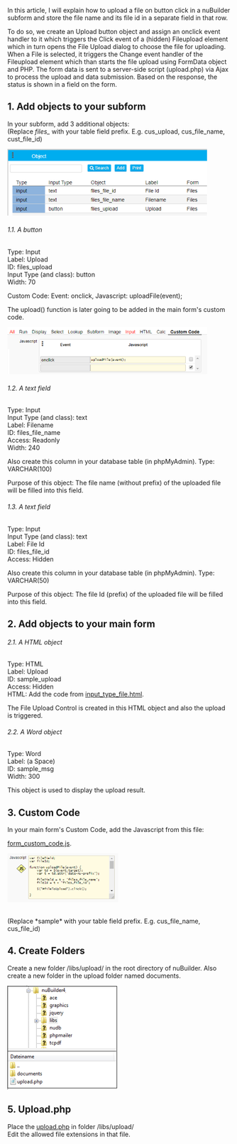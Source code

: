 In this article, I will explain how to upload a file on button click in a nuBuilder subform and store the file name and its file id in a separate field in that row.

To do so, we create an Upload button object and assign an onclick event handler to it which triggers the Click event of a (hidden) Fileupload element which in turn opens the File Upload dialog to choose the file for uploading.
When a File is selected, it triggers the Change event handler of the Fileupload element which than starts the file upload using FormData object and PHP. The form data is sent to a server-side script (upload.php) via Ajax to process the upload and data submission.
Based on the response, the status is shown in a field on the form.

## 1. Add objects to your subform

In your subform, add 3 additional objects:<br />
(Replace *files_* with your table field prefix. E.g. cus_upload, cus_file_name, cust_file_id)

<p align="left">
  <img src="screenshots/subform_files_objects.png" width="450">
</p>

###### 1.1. A button

Type: Input<br />
Label: Upload<br />
ID: files_upload<br />
Input Type (and class): button<br />
Width: 70<br />

Custom Code: Event: onclick, Javascript: uploadFile(event);<br />

The upload() function is later going to be added in the main form's custom code.

<p align="left">
  <img src="screenshots/button_upload_onclick.png" width="450">
</p>

###### 1.2. A text field

Type: Input<br />
Input Type (and class): text<br />
Label: Filename<br />
ID: files_file_name<br />
Access: Readonly<br />
Width: 240<br />

Also create this column in your database table (in phpMyAdmin). Type: VARCHAR(100)

Purpose of this object: The file name (without prefix) of the uploaded file will be filled into this field.

###### 1.3. A text field

Type: Input<br />
Input Type (and class): text<br />
Label: File Id<br />
ID: files_file_id<br />
Access: Hidden<br />

Also create this column in your database table (in phpMyAdmin). Type: VARCHAR(50)

Purpose of this object: The file Id (prefix) of the uploaded file will be filled into this field.

## 2. Add objects to your main form

###### 2.1. A HTML object

Type: HTML<br />
Label: Upload<br />
ID: sample_upload<br />
Access: Hidden<br />
HTML: Add the code from [input_type_file.html](input_type_file.html).

The File Upload Control is created in this HTML object and also the upload is triggered.

###### 2.2. A Word object

Type: Word<br />
Label: (a Space)<br />
ID: sample_msg<br />
Width: 300<br />

This object is used to display the upload result.

## 3. Custom Code

In your main form's Custom Code, add the Javascript from this file: 

[form_custom_code.js](form_custom_code.js).

<p align="left">
  <img src="screenshots/form_custom_code_1.png" width="250">
</p>

<br />
(Replace *sample* with your table field prefix. E.g. cus_file_name, cus_file_id)

## 4. Create Folders

Create a new folder /libs/upload/ in the root directory of nuBuilder. Also create a new folder in the upload folder named documents.

<p align="left">
  <img src="screenshots/folders.png" width="250">
</p>

## 5. Upload.php

Place the [upload.php](upload.php) in folder /libs/upload/<br />
Edit the allowed file extensions in that file.

